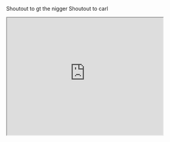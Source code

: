 Shoutout to gt the nigger
Shoutout to carl

<iframe width="420" height="315"
src="https://www.youtube.com/watch?v=d4bwDoFXR08" >
</iframe>
